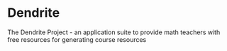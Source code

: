 # Dendrite
The Dendrite Project - an application suite to provide math teachers with free resources for generating course resources
